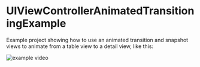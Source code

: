UIViewControllerAnimatedTransitioningExample
============================================

Example project showing how to use an animated transition and snapshot views to animate from a table view to a detail view, like this:

![example video](https://raw.github.com/jrturton/UIViewControllerAnimatedTransitioningExample/master/Transition.gif)
